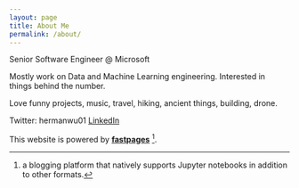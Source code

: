 ```yaml
---
layout: page
title: About Me
permalink: /about/
---
```


Senior Software Engineer @ Microsoft 

Mostly work on Data and Machine Learning engineering. Interested in things behind the number. 

Love funny projects, music, travel, hiking, ancient things, building, drone.  

Twitter: hermanwu01
[LinkedIn](https://www.linkedin.com/in/hermanwu01/)


This website is powered by **[fastpages](https://github.com/fastai/fastpages)** [^1].

[^1]:a blogging platform that natively supports Jupyter notebooks in addition to other formats.
